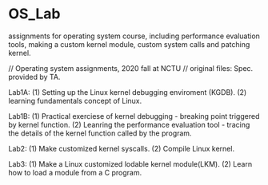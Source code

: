 # OS_Lab
assignments for operating system course, including performance evaluation tools, making a custom kernel module, custom system calls and patching kernel.

// Operating system assignments, 2020 fall at NCTU
// original files: Spec. provided by TA.

Lab1A: (1) Setting up the Linux kernel debugging enviroment (KGDB).
       (2) learning fundamentals concept of Linux.

Lab1B: (1) Practical exerciese of kernel debugging - breaking point triggered by kernel function.
       (2) Leanring the performance evaluation tool - tracing the details of the kernel function called by the program.
       
Lab2:  (1) Make customized kernel syscalls.
       (2) Compile Linux kernel.
       
Lab3:  (1) Make a Linux customized lodable kernel module(LKM).
       (2) Learn how to load a module from a C program.
